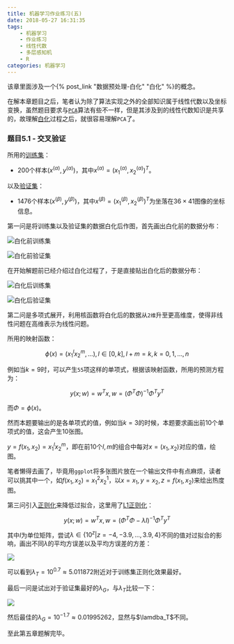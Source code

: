 ```yaml
---
title: 机器学习作业练习(五)
date: 2018-05-27 16:31:35
tags:
    - 机器学习
    - 作业练习
    - 线性代数
    - 多层感知机
    - R
categories:	机器学习
---
```


该章里面涉及一个{% post_link "数据预处理-白化" "白化" %}的概念。

在解本章题目之后，笔者认为除了算法实现之外的全部知识属于线性代数以及坐标变换，虽然题目要求与[`PCA`](https://en.wikipedia.org/wiki/Principal_component_analysis)算法有些不一样，但是其涉及到的线性代数知识是共享的，故理解[白化](https://en.wikipedia.org/wiki/Whitening_transformation)过程之后，就很容易理解`PCA`了。

### 题目5.1 - 交叉验证

所用的[训练集](https://raw.githubusercontent.com/CFWLoader/supreme-bassoon/master/MachineIntelligence/datasets/TrainingRidge.csv)：
- 200个样本$(x^{(\alpha)},y^{(\alpha)})$，其中$x^{(\alpha)}=(x^{(\alpha)}_1, x^{(\alpha)}_2)^T$。

以及[验证集](https://raw.githubusercontent.com/CFWLoader/supreme-bassoon/master/MachineIntelligence/datasets/ValidationRidge.csv)：
- 1476个样本$(x^{(\beta)},y^{(\beta)})$，其中$x^{(\beta)}=(x^{(\beta)}_1, x^{(\beta)}_2)^T$为坐落在$36\times 41$图像的坐标信息。

第一问是将训练集以及验证集的数据白化后作图，首先画出白化前的数据分布：

![白化前训练集](机器学习作业练习-五/e5-1a-train.png)

![白化前验证集](机器学习作业练习-五/e5-1a-val.png)

在开始解题前已经介绍过白化过程了，于是直接贴出白化后的数据分布：

![白化后训练集](机器学习作业练习-五/e5-1a-train-whiten.png)

![白化后验证集](机器学习作业练习-五/e5-1a-val-whiten.png)

第二问是多项式展开，利用核函数将白化后的数据从`2维`升至更高维度，使得非线性问题在高维表示为线性问题。

所用的映射函数：

$$
\phi(x)=(x_1^l x_2^m, ...), l\in[0, k],l+m = k, k = 0, 1, ..., n
$$

例如当$k=9$时，可以产生`55`项这样的单项式，根据该映射函数，所用的预测方程为：

$$
y(x;w)=w^T x, w = (\Phi^T \Phi)^{-1}\Phi^T y^T
$$

而$\Phi=\phi(x)$。

然而本题要输出的是各单项式的值，例如当$k=3$的时候，本题要求画出前10个单项式的值，这会产生10张图。

$y=f(x_1, x_2) = x_1^l x_2^m$，即在前10个$l,m$的组合中每对$x=(x_1, x_2)$对应的值，绘图。

笔者懒得去画了，毕竟用`ggplot`将多张图片放在一个输出文件中有点麻烦，读者可以挑其中一个，如$f(x_1, x_2) = x_1^2 x_2^1$，以$x=x_1,y=x_2,z=f(x_1,x_2)$来绘出热度图。

第三问引入[正则化](https://en.wikipedia.org/wiki/Regularization_%28mathematics%29)来降低过拟合，这里用了[L1正则化](https://www.jianshu.com/p/a47c46153326)：

$$
y(x;w)=w^T x, w = (\Phi^T \Phi - \lambda I)^{-1}\Phi^T y^T
$$

其中$I$为单位矩阵，尝试$\lambda \in \{10^z | z = -4, -3.9, ..., 3.9, 4\}$不同的值对过拟合的影响，画出不同$\lambda$的平均方误差以及平均方误差的方差：

![](机器学习作业练习-五/e5-1c-mse.png)

可以看到$\lambda_T=10^{0.7} \approx 5.011872$附近对于训练集正则化效果最好。

最后一问是试出对于验证集最好的$\lambda_G$，与$\lambda_T$比较一下：

![](机器学习作业练习-五/e5-1c-val-mse.png)

然后最佳的$\lambda_G = 10^{-1.7} \approx 0.01995262$，显然与$\lamdba_T$不同。

至此第五章题解完毕。